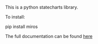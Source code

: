 This is a python statecharts library.

To install:
  
  pip install miros

The full documentation can be found [here](https://aleph2c.github.io/miros/index.html)
